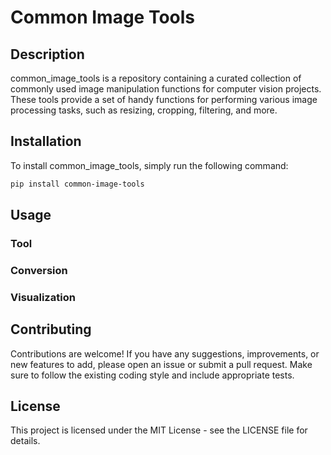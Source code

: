 # Common Image Tools

## Description
common_image_tools is a repository containing a curated collection of commonly used image manipulation functions for
computer vision projects. These tools provide a set of handy functions for performing various image processing tasks,
such as resizing, cropping, filtering, and more.

## Installation
To install common_image_tools, simply run the following command:
```bash
pip install common-image-tools
```

## Usage

### Tool

### Conversion

### Visualization


## Contributing
Contributions are welcome! If you have any suggestions, improvements, or new features to add, please open an issue or
submit a pull request. Make sure to follow the existing coding style and include appropriate tests.

## License
This project is licensed under the MIT License - see the LICENSE file for details.
